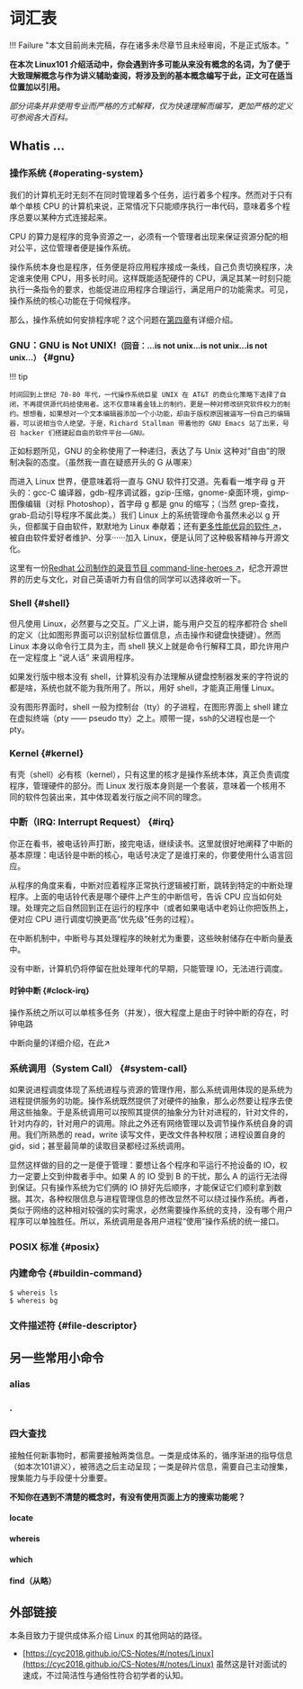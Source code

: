 # 词汇表

!!! Failure "本文目前尚未完稿，存在诸多未尽章节且未经审阅，不是正式版本。"

**在本次 Linux101 介绍活动中，你会遇到许多可能从来没有概念的名词，为了便于大致理解概念与作为讲义辅助查阅，将涉及到的基本概念编写于此，正文可在适当位置加以引用。**

*部分词条并非使用专业而严格的方式解释，仅为快速理解而编写，更加严格的定义可参阅各大百科。*

## Whatis ...

### 操作系统 {#operating-system}

我们的计算机无时无刻不在同时管理着多个任务，运行着多个程序。然而对于只有单个单核 CPU 的计算机来说，正常情况下只能顺序执行一串代码，意味着多个程序总要以某种方式连接起来。
 
 CPU 的算力是程序的竞争资源之一，必须有一个管理者出现来保证资源分配的相对公平，这位管理者便是操作系统。
 
 操作系统本身也是程序，任务便是将应用程序接成一条线，自己负责切换程序，决定谁来使用 CPU，用多长时间。这样既能适配硬件的 CPU，满足其某一时刻只能执行一条指令的要求，也能促进应用程序合理运行，满足用户的功能需求。可见，操作系统的核心功能在于伺候程序。

那么，操作系统如何安排程序呢？这个问题在[第四章](../Ch04/index.md)有详细介绍。

### GNU：GNU is Not UNIX!<span style="font-size: smaller">（回音：...is not unix...is not unix...is not unix...）</span> {#gnu}

!!! tip 

    时间回到上世纪 70-80 年代，一代操作系统巨星 UNIX 在 AT&T 的商业化策略下选择了自闭，不再提供源代码给使用者。这不仅意味着金钱上的制约，更是一种对修改研究软件权力的制约。想想看，如果想对一个文本编辑器添加一个小功能，却由于版权原因被逼写一份自己的编辑器，可以说相当令人绝望。于是，Richard Stallman 带着他的 GNU Emacs 站了出来，号召 hacker 们搭建起自由的软件平台——GNU。

正如标题所见，GNU 的全称使用了一种递归，表达了与 Unix 这种对“自由”的限制决裂的态度。（虽然我一直在疑惑开头的 G 从哪来）

而进入 Linux 世界，便意味着将一直与 GNU 软件打交道。先看看一堆字母 g 开头的：gcc-C 编译器，gdb-程序调试器，gzip-压缩，gnome-桌面环境，gimp-图像编辑（对标 Photoshop），首字母 g 都是 gnu 的缩写；（当然 grep-查找，grab-启动引导程序不属此类。）我们 Linux 上的系统管理命令虽然未必以 g 开头，但都属于自由软件，默默地为 Linux 奉献着；还有[更多性能优异的软件 ↗](https://www.gnu.org/software/)，被自由软件爱好者维护、分享······加入 Linux，便是认同了这种极客精神与开源文化。

这里有一份[Redhat 公司制作的录音节目 command-line-heroes ↗](https://www.redhat.com/en/command-line-heroes)，纪念开源世界的历史与文化，对自己英语听力有自信的同学可以选择收听一下。

### Shell {#shell}

但凡使用 Linux，必然要与之交互。广义上讲，能与用户交互的程序都符合 shell 的定义（比如图形界面可以识别鼠标位置信息，点击操作和键盘快捷键）。然而 Linux 本身以命令行工具为主，而 shell 狭义上就是命令行解释工具，即允许用户在一定程度上 “说人话” 来调用程序。

如果发行版中根本没有 shell，计算机没有办法理解从键盘控制器发来的字符说的都是啥，系统也就不能为我所用了。所以，用好 shell，才能真正用懂 Linux。

没有图形界面时，shell 一般为控制台（tty）的子进程，在图形界面上 shell 建立在虚拟终端（pty —— pseudo tty）之上。顺带一提，ssh的父进程也是一个 pty。

### Kernel {#kernel}

有壳（shell）必有核（kernel），只有这里的核才是操作系统本体，真正负责调度程序，管理硬件的部分。而 Linux 发行版本身则是一个套装，意味着一个核用不同的软件包装出来，其中体现着发行版之间不同的理念。

### 中断（IRQ: Interrupt Request） {#irq}

你正在看书，被电话铃声打断，接完电话，继续读书。这里就很好地阐释了中断的基本原理：电话铃是中断的核心，电话号决定了是谁打来的，你要使用什么语言回应。

从程序的角度来看，中断对应着程序正常执行逻辑被打断，跳转到特定的中断处理程序。上面的电话铃代表是哪个硬件上产生的中断信号，告诉 CPU 应当如何处理。处理完之后自然回到正在运行的程序中（或者如果电话中老妈让你把饭热上，便对应 CPU 进行调度切换更高“优先级”任务的过程）。

在中断机制中，中断号与其处理程序的映射尤为重要，这些映射储存在中断向量<abbr title="一种数据结构，在 case 语句中用到">表</abbr>中。

没有中断，计算机仍将停留在批处理年代的早期，只能管理 IO，无法进行调度。

#### 时钟中断 {#clock-irq}

操作系统之所以可以单核多任务（并发），很大程度上是由于时钟中断的存在，时钟电路

中断向量的详细介绍，在此↗

### 系统调用（System Call） {#system-call}

如果说进程调度体现了系统进程与资源的管理作用，那么系统调用体现的是系统为进程提供服务的功能。操作系统既然提供了对硬件的抽象，那么必然要让程序去使用这些抽象。于是系统调用可以按照其提供的抽象分为针对进程的，针对文件的，针对内存的，针对用户的调用。除此之外还有网络管理以及调节操作系统自身的调用。我们所熟悉的 read，write 读写文件，更改文件各种权限；进程设置自身的gid，sid；甚至最简单的读取目录都经过系统调用。

显然这样做的目的之一是便于管理：要想让各个程序和平运行不抢设备的 IO，权力一定要上交到仲裁者手中。如果 A 的 IO 受到 B 的干扰，那么 A 的运行无法得到保证。只有操作系统为它们俩的 IO 排好先后顺序，才能保证它们顺利拿到数据。其次，各种权限信息与进程管理信息的修改显然不可以绕过操作系统。再者，类似于网络的这种相对较强的实时需求，必然需要操作系统的支持，没有哪个用户程序可以单独胜任。所以，系统调用是各用户进程“使用”操作系统的统一接口。

### POSIX 标准 {#posix}

### 内建命令 {#buildin-command}

```bash
$ whereis ls
$ whereis bg
```

### 文件描述符 {#file-descriptor}

## 另一些常用小命令

### alias

### .



### 四大查找

接触任何新事物时，都需要接触两类信息。一类是成体系的，循序渐进的指导信息（如本次101讲义），被筛选之后主动呈现；一类是碎片信息，需要自己主动搜集，搜集能力与手段便十分重要。

**不知你在遇到不清楚的概念时，有没有使用页面上方的搜索功能呢？**

#### locate

#### whereis

#### which

#### find（从略）

## 外部链接

本条目致力于提供成体系介绍 Linux 的其他网站的路径。

- [https://cyc2018.github.io/CS-Notes/#/notes/Linux](https://cyc2018.github.io/CS-Notes/#/notes/Linux)
虽然这是针对面试的速成，不过简洁性与通俗性符合初学者的认知。

